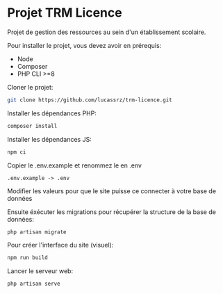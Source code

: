 # Projet TRM Licence

Projet de gestion des ressources au sein d'un établissement scolaire.

Pour installer le projet, vous devez avoir en prérequis:
- Node
- Composer
- PHP CLI >=8

Cloner le projet:
```bash
git clone https://github.com/lucassrz/trm-licence.git
```

Installer les dépendances PHP:
```bash
composer install
```

Installer les dépendances JS:
```bash
npm ci
```

Copier le .env.example et renommez le en .env
```
.env.example -> .env
```
Modifier les valeurs pour que le site puisse ce connecter à votre base de données

Ensuite éxécuter les migrations pour récupérer la structure de la base de données:
```bash
php artisan migrate
```

Pour créer l'interface du site (visuel):
```bash
npm run build
```

Lancer le serveur web:
```bash
php artisan serve
```
